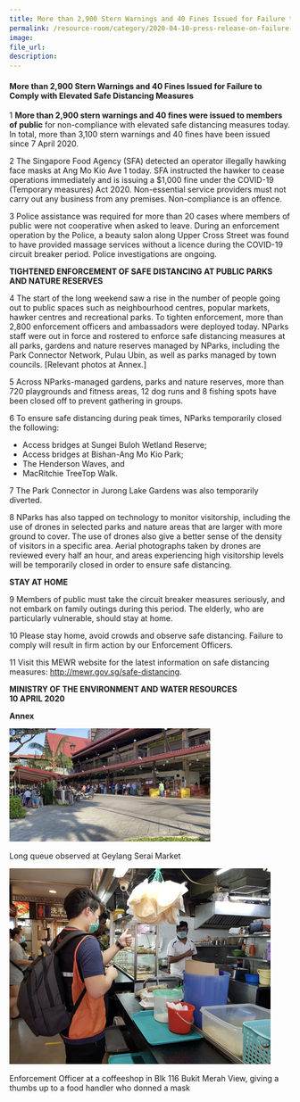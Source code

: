 ```yaml
---  
title: More than 2,900 Stern Warnings and 40 Fines Issued for Failure to Comply with Elevated Safe Distancing Measures  
permalink: /resource-room/category/2020-04-10-press-release-on-failure-to-comply-with-elevated-safe-distancing-measures/  
image:  
file_url:  
description:  
---  
```


#### More than 2,900 Stern Warnings and 40 Fines Issued for Failure to Comply with Elevated Safe Distancing Measures  

1 **More than 2,900 stern warnings and 40 fines were issued to members of public** for non-compliance with elevated safe distancing measures today. In total, more than 3,100 stern warnings and 40 fines have been issued since 7 April 2020.  

2 The Singapore Food Agency (SFA) detected an operator illegally hawking face masks at Ang Mo Kio Ave 1 today. SFA instructed the hawker to cease operations immediately and is issuing a $1,000 fine under the COVID-19 (Temporary measures) Act 2020. Non-essential service providers must not carry out any business from any premises. Non-compliance is an offence.  

3 Police assistance was required for more than 20 cases where members of public were not cooperative when asked to leave. During an enforcement operation by the Police, a beauty salon along Upper Cross Street was found to have provided massage services without a licence during the COVID-19 circuit breaker period. Police investigations are ongoing.  

**TIGHTENED ENFORCEMENT OF SAFE DISTANCING AT PUBLIC PARKS AND NATURE RESERVES**  

4 The start of the long weekend saw a rise in the number of people going out to public spaces such as neighbourhood centres, popular markets, hawker centres and recreational parks. To tighten enforcement, more than 2,800 enforcement officers and ambassadors were deployed today. NParks staff were out in force and rostered to enforce safe distancing measures at all parks, gardens and nature reserves managed by NParks, including the Park Connector Network, Pulau Ubin, as well as parks managed by town councils. [Relevant photos at Annex.]  

5 Across NParks-managed gardens, parks and nature reserves, more than 720 playgrounds and fitness areas, 12 dog runs and 8 fishing spots have been closed off to prevent gathering in groups.  

6 To ensure safe distancing during peak times, NParks temporarily closed the following:  
- Access bridges at Sungei Buloh Wetland Reserve;  
- Access bridges at Bishan-Ang Mo Kio Park;  
- The Henderson Waves, and  
- MacRitchie TreeTop Walk.  

7 The Park Connector in Jurong Lake Gardens was also temporarily diverted.  

8 NParks has also tapped on technology to monitor visitorship, including the use of drones in selected parks and nature areas that are larger with more ground to cover. The use of drones also give a better sense of the density of visitors in a specific area. Aerial photographs taken by drones are reviewed every half an hour, and areas experiencing high visitorship levels will be temporarily closed in order to ensure safe distancing.  

**STAY AT HOME**  

9 Members of public must take the circuit breaker measures seriously, and not embark on family outings during this period. The elderly, who are particularly vulnerable, should stay at home.  

10 Please stay home, avoid crowds and observe safe distancing. Failure to comply will result in firm action by our Enforcement Officers.  

11 Visit this MEWR website for the latest information on safe distancing measures: <http://mewr.gov.sg/safe-distancing>.  

**MINISTRY OF THE ENVIRONMENT AND WATER RESOURCES**  
**10 APRIL 2020**  

**Annex**  

![](/news/news-images/press-release-2020-04-10-image-1.png)  

Long queue observed at Geylang Serai Market  

![](/news/news-images/press-release-2020-04-10-image-2.png)  

Enforcement Officer at a coffeeshop in Blk 116 Bukit Merah View, giving a thumbs up to a food handler who donned a mask  
